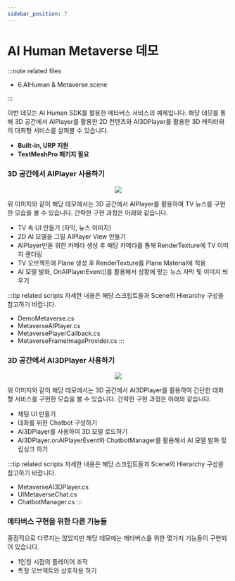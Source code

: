 ```yaml
---
sidebar_position: 7
---
```


# AI Human Metaverse 데모

:::note related files

- 6.AIHuman & Metaverse.scene

:::

이번 데모는 AI Human SDK를 활용한 메타버스 서비스의 예제입니다. 해당 데모를 통해 3D 공간에서 AIPlayer를 활용한 2D 컨텐츠와 AI3DPlayer를 활용한 3D 캐릭터와의 대화형 서비스를 살펴볼 수 있습니다. 

- **Built-in, URP 지원**
- **TextMeshPro 패키지 필요**

### 3D 공간에서 AIPlayer 사용하기

<p align="center">
<img src="/img/aihuman/unity/metaverse_aiplayer.png" style={{zoom: "60%"}} />
</p>

위 이미지와 같이 해당 데모에서는 3D 공간에서 AIPlayer를 활용하여 TV 뉴스를 구현한 모습을 볼 수 있습니다. 간략한 구현 과정은 아래와 같습니다.

- TV 속 UI 만들기 (자막, 뉴스 이미지) 
- 2D AI 모델을 그릴 AIPlayer View 만들기 
- AIPlayer만을 위한 카메라 생성 후 해당 카메라를 통해 RenderTexture에 TV 이미지 랜더링
- TV 오브젝트에 Plane 생성 후 RenderTexture를 Plane Material에 적용
- AI 모델 발화, OnAIPlayerEvent()를 활용해서 상황에 맞는 뉴스 자막 및 이미지 띄우기

:::tip related scripts
자세한 내용은 해당 스크립트들과 Scene의 Hierarchy 구성을 참고하기 바랍니다.
- DemoMetaverse.cs
- MetaverseAIPlayer.cs
- MetaversePlayerCallback.cs
- MetaverseFrameImageProvider.cs
:::

### 3D 공간에서 AI3DPlayer 사용하기

<p align="center">
<img src="/img/aihuman/unity/metaverse_ai3dplayer.png" style={{zoom: "60%"}} />
</p>

위 이미지와 같이 해당 데모에서는 3D 공간에서 AI3DPlayer를 활용하여 간단한 대화형 서비스를 구현한 모습을 볼 수 있습니다. 간략한 구현 과정은 아래와 같습니다.

- 채팅 UI 만들기
- 대화를 위한 Chatbot 구성하기
- AI3DPlayer를 사용하여 3D 모델 로드하기
- AI3DPlayer.onAIPlayerEvent와 ChatbotManager를 활용해서 AI 모델 발화 및 립싱크 하기

:::tip related scripts
자세한 내용은 해당 스크립트들과 Scene의 Hierarchy 구성을 참고하기 바랍니다.
- MetaverseAI3DPlayer.cs
- UIMetaverseChat.cs
- ChatbotManager.cs
:::

### 메타버스 구현을 위한 다른 기능들

중점적으로 다루지는 않았지만 해당 데모에는 메타버스를 위한 몇가지 기능들이 구현되어 있습니다.

- 1인칭 시점의 플레이어 조작
- 특정 오브젝트와 상호작용 하기